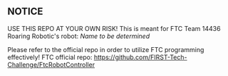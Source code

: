 ## NOTICE
USE THIS REPO AT YOUR OWN RISK! This is meant for FTC Team 14436 Roaring Robotic's robot: *Name to be determined*

Please refer to the official repo in order to utilize FTC programming effectively!
FTC official repo: https://github.com/FIRST-Tech-Challenge/FtcRobotController
